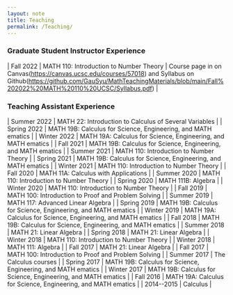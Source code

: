```yaml
---
layout: note
title: Teaching
permalink: /Teaching/
---
```


### Graduate Student Instructor Experience

| Fall 2022 | MATH 110: Introduction to Number Theory | Course page in on Canvas(https://canvas.ucsc.edu/courses/57018) and Syllabus on Github(https://github.com/GauSyu/MathTeachingMaterials/blob/main/Fall%202022%20MATH%20110%20UCSC/Syllabus.pdf) |

### Teaching Assistant Experience

| Summer 2022 | MATH 22: Introduction to Calculus of Several Variables | 
| Spring 2022 | MATH 19B: Calculus for Science, Engineering, and MATH ematics | 
| Winter 2022 | MATH 19A: Calculus for Science, Engineering, and MATH ematics | 
| Fall 2021 | MATH 19B: Calculus for Science, Engineering, and MATH ematics | 
| Summer 2021 | MATH 110: Introduction to Number Theory | 
| Spring 2021 | MATH 19B: Calculus for Science, Engineering, and MATH ematics | 
| Winter 2021 | MATH 110: Introduction to Number Theory | 
| Fall 2020 | MATH 11A: Calculus with Applications | 
| Summer 2020 | MATH 110: Introduction to Number Theory | 
| Spring 2020 | MATH 111B: Algebra | 
| Winter 2020 | MATH 110: Introduction to Number Theory | 
| Fall 2019 | MATH 100: Introduction to Proof and Problem Solving | 
| Summer 2019 | MATH 117: Advanced Linear Algebra | 
| Spring 2019 | MATH 19B: Calculus for Science, Engineering, and MATH ematics | 
| Winter 2019 | MATH 19A: Calculus for Science, Engineering, and MATH ematics | 
| Fall 2018 | MATH 19B: Calculus for Science, Engineering, and MATH ematics | 
| Summer 2018 | MATH 21: Linear Algebra | 
| Spring 2018 | MATH 21: Linear Algebra | 
| Winter 2018 | MATH 110: Introduction to Number Theory | 
| Winter 2018 | MATH 111: Algebra | 
| Fall 2017 | MATH 21: Linear Algebra | 
| Fall 2017 | MATH 100: Introduction to Proof and Problem Solving | 
| Summer 2017 | The Calculus courses | 
| Spring 2017 | MATH 19B: Calculus for Science, Engineering, and MATH ematics | 
| Winter 2017 | MATH 19B: Calculus for Science, Engineering, and MATH ematics | 
| Fall 2016 | MATH 19A: Calculus for Science, Engineering, and MATH ematics | 
| 2014--2015 | Calculus | 
